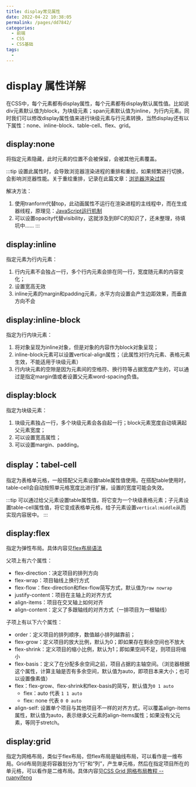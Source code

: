 ```yaml
---
title: display常见属性
date: 2022-04-22 10:38:05
permalink: /pages/dd7842/
categories:
  - 前端
  - CSS
  - CSS基础
tags:
  - 
---
```

# display 属性详解

在CSS中，每个元素都有display属性，每个元素都有display默认属性值。比如说div元素默认值为block，为块级元素；span元素默认值为inline，为行内元素。同时我们可以修改display属性值来进行块级元素与行元素转换，当然display还有以下属性：none、inline-block、table-cell、flex、grid。

## display:none

将指定元素隐藏，此时元素的位置不会被保留，会被其他元素覆盖。

:::tip
设置此属性时，会导致浏览器渲染进程的重排和重绘，如果频繁进行切换，会影响浏览器性能。关于重绘重排，记录在此篇文章：[浏览器渲染过程](https://www.songbenblog.com/pages/9d17c9/)

解决方法：
1. 使用tranform代替top，此动画属性不运行在渲染进程的主线程中，而在生成器线程，原理见：[JavaScript运行机制](https://www.songbenblog.com/pages/ea7635/)
2. 可以设置opacity代替visibility，这就涉及到BFC的知识了，还未整理，待填坑中......
:::

## display:inline

指定元素为行内元素：
1. 行内元素不会独占一行，多个行内元素会排在同一行，宽度随元素的内容变化；
2. 设置宽高无效
3. inline元素的margin和padding元素，水平方向设置会产生边距效果，而垂直方向不会

## display:inline-block

指定为行内块元素：
1. 将对象呈现为inline对象，但是对象的内容作为block对象呈现；
2. inline-block元素可以设置vertical-align属性；（此属性对行内元素、表格元素生效，不能适用于块级元素）
3. 行内块元素的空隙是因为元素间的空格符、换行符等占据宽度产生的，可以通过是指定margin值或者设置父元素word-spacing负值。

## display:block

指定为块级元素：
1. 块级元素独占一行，多个块级元素会各自起一行；block元素宽度自动填满起父元素宽度；
2. 可以设置宽高属性；
3. 可以设置margin、padding。

## display：tabel-cell

指定为表格单元格，一般搭配父元素设置table属性值使用。在搭配table使用时，table-cell会自动按照单元格宽度比进行扩展，设置的宽度可能会失效。

:::tip
可以通过给父元素设置table属性值，将它变为一个块级表格元素；子元素设置table-cell属性值，将它变成表格单元格，给子元素设置`vertical:middle`从而实现内容居中。
:::


## display:flex

指定为弹性布局。具体内容见[flex布局语法](https://www.songbenblog.com/pages/0a83b083bdf257cb)

父项上有六个属性：
- flex-direction：决定项目的排列方向
- flex-wrap：项目轴线上换行方式
- flex-flow：flex-direction和flex-flow简写方式，默认值为`row nowrap`
- justify-content：项目在主轴上的对齐方式
- align-items：项目在交叉轴上如何对齐
- align-content：定义了多跟轴线的对齐方式（一排项目为一根轴线）

子项上有以下六个属性：
- order：定义项目的排列顺序，数值越小排列越靠前；
- flex-grow：定义项目的放大比例，默认为0；即如果存在剩余空间也不放大
- flex-shrink：定义项目的缩小比例，默认为1；即如果空间不足，则项目将缩小
- flex-basis：定义了在分配多余空间之前，项目占据的主轴空间。（浏览器根据这个属性，计算主轴是否有多余空间，默认值为auto，即项目本来大小；也可以设置像素值）
- flex：flex-grow、flex-shrink和flex-basis的简写，默认值为`0 1 auto`
  - flex：auto 代表 `1 1 auto`
  - flex: none 代表 `0 0 auto`
- align-self: 设置单个项目与其他项目不一样的对齐方式，可以覆盖align-items属性，默认值为auto，表示继承父元素的align-items属性；如果没有父元素，等同于stretch。

## display:grid

指定为网格布局，类似于flex布局，但flex布局是轴线布局，可以看作是一维布局。Grid布局则是将容器划分为“行”和“列”，产生单元格，然后在指定项目所在的单元格，可以看作是二维布局。具体内容见[CSS Grid 网格布局教程 -- ruanyifeng](https://www.ruanyifeng.com/blog/2019/03/grid-layout-tutorial.html)

